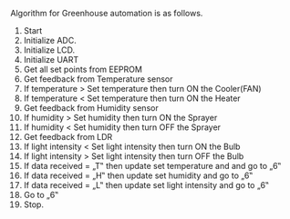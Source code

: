 
Algorithm for Greenhouse automation is as follows.
1. Start
2. Initialize ADC.
3. Initialize LCD.
4. Initialize UART
5. Get all set points from EEPROM
6. Get feedback from Temperature sensor
7. If temperature > Set temperature then turn ON the Cooler(FAN)
8. If temperature < Set temperature then turn ON the Heater
9. Get feedback from Humidity sensor
10. If humidity > Set humidity then turn ON the Sprayer
11. If humidity < Set humidity then turn OFF the Sprayer
12. Get feedback from LDR
13. If light intensity < Set light intensity then turn ON the Bulb
14. If light intensity > Set light intensity then turn OFF the Bulb
15. If data received = „T‟ then update set temperature and and go to „6‟
16. If data received = „H‟ then update set humidity and go to „6‟
17. If data received = „L‟ then update set light intensity and go to „6‟
18. Go to „6‟
19. Stop.
